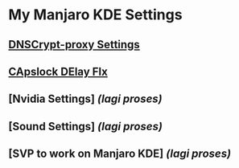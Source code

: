 # My Manjaro KDE Settings

## [DNSCrypt-proxy Settings](https://github.com/phenkk/mymanjarokde/blob/master/DNSCrypt-proxy-setting.md)

## [CApslock DElay FIx](https://github.com/phenkk/My-Manjaro-KDE/blob/master/Capslock-Delay-Fix-for-Manjaro-KDE.md)

## [Nvidia Settings] ***(lagi proses)***

## [Sound Settings] ***(lagi proses)***

## [SVP to work on Manjaro KDE] ***(lagi proses)***

